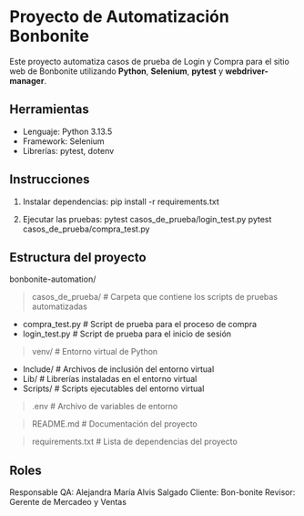 # Proyecto de Automatización Bonbonite
Este proyecto automatiza casos de prueba de Login y Compra para el sitio web de Bonbonite utilizando **Python**, **Selenium**, **pytest** y **webdriver-manager**.

## Herramientas
- Lenguaje: Python 3.13.5
- Framework: Selenium
- Librerías: pytest, dotenv

## Instrucciones
1. Instalar dependencias:
   pip install -r requirements.txt

2. Ejecutar las pruebas:
   pytest casos_de_prueba/login_test.py
   pytest casos_de_prueba/compra_test.py

## Estructura del proyecto
bonbonite-automation/
> casos_de_prueba/ # Carpeta que contiene los scripts de pruebas automatizadas
- compra_test.py # Script de prueba para el proceso de compra
- login_test.py # Script de prueba para el inicio de sesión

> venv/ # Entorno virtual de Python
- Include/ # Archivos de inclusión del entorno virtual
- Lib/ # Librerías instaladas en el entorno virtual
- Scripts/ # Scripts ejecutables del entorno virtual

> .env # Archivo de variables de entorno

> README.md # Documentación del proyecto

> requirements.txt # Lista de dependencias del proyecto

## Roles
Responsable QA: Alejandra María Alvis Salgado
Cliente: Bon-bonite
Revisor: Gerente de Mercadeo y Ventas
